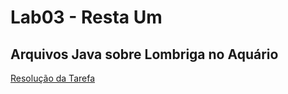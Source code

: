 # Lab03 - Resta Um

## Arquivos Java sobre Lombriga no Aquário
 
[Resolução da Tarefa](src/pt/c02oo/s03relacionamento/s04restaum)
